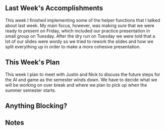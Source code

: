 ## Last Week's Accomplishments

This week I finished implementing some of the helper functions that I talked about last week. My main focus, however, was making sure that we were ready to present on Friday, which included our practice presentation in small group on Tuesday. After the dry run on Tuesday we were told that a lot of our slides were wordy so we tried to rework the slides and how we split everything up in order to make a more cohesive presentation. 

## This Week's Plan

This week I plan to meet with Justin and Nick to discuss the future steps for the AI and game as the semester winds down. We have to decide what we will be working on over break and where we plan to pick up when the summer semester starts.

## Anything Blocking?

## Notes


